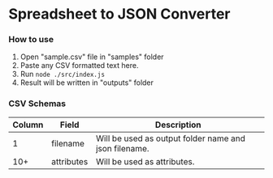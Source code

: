 # Spreadsheet to JSON Converter

### How to use

1. Open "sample.csv" file in "samples" folder
2. Paste any CSV formatted text here.
3. Run ```node ./src/index.js```
4. Result will be written in "outputs" folder

### CSV Schemas

| Column | Field      | Description                                           |
|--------|------------|-------------------------------------------------------|
| 1      | filename   | Will be used as output folder name and json filename. |
| 10+    | attributes | Will be used as attributes.                           |
